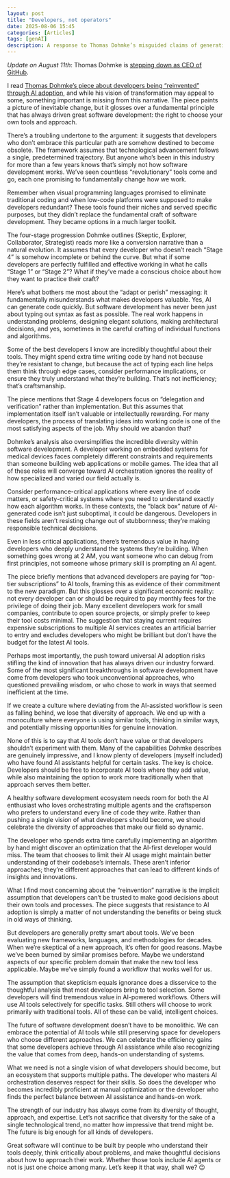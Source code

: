 ```yaml
---
layout: post
title: "Developers, not operators"
date: 2025-08-06 15:45
categories: [Articles]
tags: [genAI]
description: A response to Thomas Dohmke’s misguided claims of generative AI developer reinvention that misunderstands the value of human judgment.
---
```


*Update on August 11th*: Thomas Dohmke is [stepping down as CEO of GitHub](https://github.blog/news-insights/company-news/goodbye-github/).

I read [Thomas Dohmke’s piece about developers being “reinvented” through AI adoption](https://ashtom.github.io/developers-reinvented), and while his vision of transformation may appeal to some, something important is missing from this narrative. The piece paints a picture of inevitable change, but it glosses over a fundamental principle that has always driven great software development: the right to choose your own tools and approach.

There’s a troubling undertone to the argument: it suggests that developers who don’t embrace this particular path are somehow destined to become obsolete. The framework assumes that technological advancement follows a single, predetermined trajectory. But anyone who’s been in this industry for more than a few years knows that’s simply not how software development works. We’ve seen countless “revolutionary” tools come and go, each one promising to fundamentally change how we work.

Remember when visual programming languages promised to eliminate traditional coding and when low-code platforms were supposed to make developers redundant? These tools found their niches and served specific purposes, but they didn’t replace the fundamental craft of software development. They became options in a much larger toolkit.

The four-stage progression Dohmke outlines (Skeptic, Explorer, Collaborator, Strategist) reads more like a conversion narrative than a natural evolution. It assumes that every developer who doesn’t reach “Stage 4” is somehow incomplete or behind the curve. But what if some developers are perfectly fulfilled and effective working in what he calls “Stage 1” or “Stage 2”? What if they’ve made a conscious choice about how they want to practice their craft?

Here’s what bothers me most about the “adapt or perish” messaging: it fundamentally misunderstands what makes developers valuable. Yes, AI can generate code quickly. But software development has never been just about typing out syntax as fast as possible. The real work happens in understanding problems, designing elegant solutions, making architectural decisions, and yes, sometimes in the careful crafting of individual functions and algorithms.

Some of the best developers I know are incredibly thoughtful about their tools. They might spend extra time writing code by hand not because they’re resistant to change, but because the act of typing each line helps them think through edge cases, consider performance implications, or ensure they truly understand what they’re building. That’s not inefficiency; that’s craftsmanship.

The piece mentions that Stage 4 developers focus on “delegation and verification” rather than implementation. But this assumes that implementation itself isn’t valuable or intellectually rewarding. For many developers, the process of translating ideas into working code is one of the most satisfying aspects of the job. Why should we abandon that?

Dohmke’s analysis also oversimplifies the incredible diversity within software development. A developer working on embedded systems for medical devices faces completely different constraints and requirements than someone building web applications or mobile games. The idea that all of these roles will converge toward AI orchestration ignores the reality of how specialized and varied our field actually is.

Consider performance-critical applications where every line of code matters, or safety-critical systems where you need to understand exactly how each algorithm works. In these contexts, the “black box” nature of AI-generated code isn’t just suboptimal, it could be dangerous. Developers in these fields aren’t resisting change out of stubbornness; they’re making responsible technical decisions.

Even in less critical applications, there’s tremendous value in having developers who deeply understand the systems they’re building. When something goes wrong at 2 AM, you want someone who can debug from first principles, not someone whose primary skill is prompting an AI agent.

The piece briefly mentions that advanced developers are paying for “top-tier subscriptions” to AI tools, framing this as evidence of their commitment to the new paradigm. But this glosses over a significant economic reality: not every developer can or should be required to pay monthly fees for the privilege of doing their job. Many excellent developers work for small companies, contribute to open source projects, or simply prefer to keep their tool costs minimal. The suggestion that staying current requires expensive subscriptions to multiple AI services creates an artificial barrier to entry and excludes developers who might be brilliant but don’t have the budget for the latest AI tools.

Perhaps most importantly, the push toward universal AI adoption risks stifling the kind of innovation that has always driven our industry forward. Some of the most significant breakthroughs in software development have come from developers who took unconventional approaches, who questioned prevailing wisdom, or who chose to work in ways that seemed inefficient at the time.

If we create a culture where deviating from the AI-assisted workflow is seen as falling behind, we lose that diversity of approach. We end up with a monoculture where everyone is using similar tools, thinking in similar ways, and potentially missing opportunities for genuine innovation.

None of this is to say that AI tools don’t have value or that developers shouldn’t experiment with them. Many of the capabilities Dohmke describes are genuinely impressive, and I know plenty of developers (myself included) who have found AI assistants helpful for certain tasks. The key is choice. Developers should be free to incorporate AI tools where they add value, while also maintaining the option to work more traditionally when that approach serves them better.

A healthy software development ecosystem needs room for both the AI enthusiast who loves orchestrating multiple agents and the craftsperson who prefers to understand every line of code they write. Rather than pushing a single vision of what developers should become, we should celebrate the diversity of approaches that make our field so dynamic.

The developer who spends extra time carefully implementing an algorithm by hand might discover an optimization that the AI-first developer would miss. The team that chooses to limit their AI usage might maintain better understanding of their codebase’s internals. These aren’t inferior approaches; they’re different approaches that can lead to different kinds of insights and innovations.

What I find most concerning about the “reinvention” narrative is the implicit assumption that developers can’t be trusted to make good decisions about their own tools and processes. The piece suggests that resistance to AI adoption is simply a matter of not understanding the benefits or being stuck in old ways of thinking.

But developers are generally pretty smart about tools. We’ve been evaluating new frameworks, languages, and methodologies for decades. When we’re skeptical of a new approach, it’s often for good reasons. Maybe we’ve been burned by similar promises before. Maybe we understand aspects of our specific problem domain that make the new tool less applicable. Maybe we’ve simply found a workflow that works well for us.

The assumption that skepticism equals ignorance does a disservice to the thoughtful analysis that most developers bring to tool selection. Some developers will find tremendous value in AI-powered workflows. Others will use AI tools selectively for specific tasks. Still others will choose to work primarily with traditional tools. All of these can be valid, intelligent choices.

The future of software development doesn’t have to be monolithic. We can embrace the potential of AI tools while still preserving space for developers who choose different approaches. We can celebrate the efficiency gains that some developers achieve through AI assistance while also recognizing the value that comes from deep, hands-on understanding of systems.

What we need is not a single vision of what developers should become, but an ecosystem that supports multiple paths. The developer who masters AI orchestration deserves respect for their skills. So does the developer who becomes incredibly proficient at manual optimization or the developer who finds the perfect balance between AI assistance and hands-on work.

The strength of our industry has always come from its diversity of thought, approach, and expertise. Let’s not sacrifice that diversity for the sake of a single technological trend, no matter how impressive that trend might be. The future is big enough for all kinds of developers.

Great software will continue to be built by people who understand their tools deeply, think critically about problems, and make thoughtful decisions about how to approach their work. Whether those tools include AI agents or not is just one choice among many. Let’s keep it that way, shall we? 😉